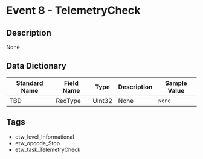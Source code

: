 # Event 8 - TelemetryCheck

## Description
None

## Data Dictionary
|Standard Name|Field Name|Type|Description|Sample Value|
|---|---|---|---|---|
|TBD|ReqType|UInt32|None|`None`|

## Tags
* etw_level_Informational
* etw_opcode_Stop
* etw_task_TelemetryCheck